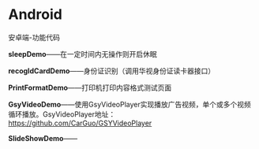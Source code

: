 # Android
安卓端-功能代码

**sleepDemo**——在一定时间内无操作则开启休眠

**recogIdCardDemo**——身份证识别（调用华视身份证读卡器接口）

**PrintFormatDemo**——打印机打印内容格式测试页面

**GsyVideoDemo**——使用GsyVideoPlayer实现播放广告视频，单个或多个视频循环播放。GsyVideoPlayer地址：https://github.com/CarGuo/GSYVideoPlayer

**SlideShowDemo**——